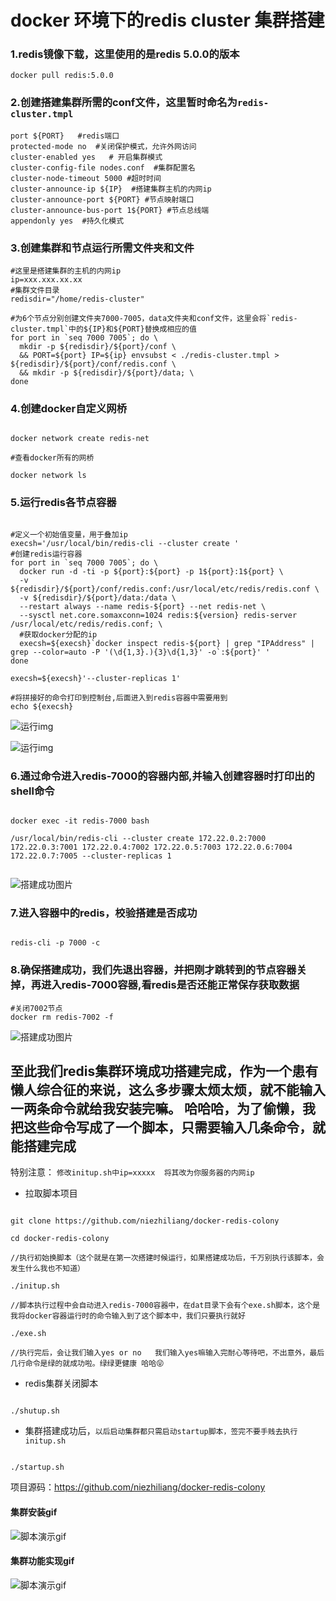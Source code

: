 # docker 环境下的redis cluster 集群搭建




### 1.redis镜像下载，这里使用的是redis 5.0.0的版本

```
docker pull redis:5.0.0
```

### 2.创建搭建集群所需的conf文件，这里暂时命名为`redis-cluster.tmpl`

```shell
port ${PORT}   #redis端口
protected-mode no  #关闭保护模式，允许外网访问
cluster-enabled yes   # 开启集群模式 
cluster-config-file nodes.conf  #集群配置名
cluster-node-timeout 5000 #超时时间 
cluster-announce-ip ${IP}  #搭建集群主机的内网ip
cluster-announce-port ${PORT} #节点映射端口
cluster-announce-bus-port 1${PORT} #节点总线端
appendonly yes  #持久化模式
```

### 3.创建集群和节点运行所需文件夹和文件

```shell
#这里是搭建集群的主机的内网ip
ip=xxx.xxx.xx.xx
#集群文件目录
redisdir="/home/redis-cluster"

#为6个节点分别创建文件夹7000-7005，data文件夹和conf文件，这里会将`redis-cluster.tmpl`中的${IP}和${PORT}替换成相应的值
for port in `seq 7000 7005`; do \
  mkdir -p ${redisdir}/${port}/conf \
  && PORT=${port} IP=${ip} envsubst < ./redis-cluster.tmpl > ${redisdir}/${port}/conf/redis.conf \
  && mkdir -p ${redisdir}/${port}/data; \
done

```

### 4.创建docker自定义网桥

```shell

docker network create redis-net

#查看docker所有的网桥

docker network ls

```

### 5.运行redis各节点容器

```shell

#定义一个初始值变量，用于叠加ip
execsh='/usr/local/bin/redis-cli --cluster create '
#创建redis运行容器
for port in `seq 7000 7005`; do \
  docker run -d -ti -p ${port}:${port} -p 1${port}:1${port} \
  -v ${redisdir}/${port}/conf/redis.conf:/usr/local/etc/redis/redis.conf \
  -v ${redisdir}/${port}/data:/data \
  --restart always --name redis-${port} --net redis-net \
  --sysctl net.core.somaxconn=1024 redis:${version} redis-server /usr/local/etc/redis/redis.conf; \
  #获取docker分配的ip
  execsh=${execsh}`docker inspect redis-${port} | grep "IPAddress" | grep --color=auto -P '(\d{1,3}.){3}\d{1,3}' -o`:${port}' '
done

execsh=${execsh}'--cluster-replicas 1'

#将拼接好的命令打印到控制台,后面进入到redis容器中需要用到
echo ${execsh}

```

![运行img](https://github.com/niezhiliang/docker-redis-colony/blob/master/imgs/shell.png)

![运行img](https://github.com/niezhiliang/docker-redis-colony/blob/master/imgs/run.png)

### 6.通过命令进入redis-7000的容器内部,并输入创建容器时打印出的shell命令

```shell

docker exec -it redis-7000 bash 

/usr/local/bin/redis-cli --cluster create 172.22.0.2:7000 172.22.0.3:7001 172.22.0.4:7002 172.22.0.5:7003 172.22.0.6:7004 172.22.0.7:7005 --cluster-replicas 1


```

![搭建成功图片](https://github.com/niezhiliang/docker-redis-colony/blob/master/imgs/success.png)

### 7.进入容器中的redis，校验搭建是否成功

```shell

redis-cli -p 7000 -c

```

### 8.确保搭建成功，我们先退出容器，并把刚才跳转到的节点容器关掉，再进入redis-7000容器,看redis是否还能正常保存获取数据

```shell
#关闭7002节点
docker rm redis-7002 -f

```

![搭建成功图片](https://github.com/niezhiliang/docker-redis-colony/blob/master/imgs/su.png)


## 至此我们redis集群环境成功搭建完成，作为一个患有懒人综合征的来说，这么多步骤太烦太烦，就不能输入一两条命令就给我安装完嘛。 哈哈哈，为了偷懒，我把这些命令写成了一个脚本，只需要输入几条命令，就能搭建完成

特别注意：
`修改initup.sh中ip=xxxxx  将其改为你服务器的内网ip`

- 拉取脚本项目

```

git clone https://github.com/niezhiliang/docker-redis-colony

cd docker-redis-colony

//执行初始换脚本（这个就是在第一次搭建时候运行，如果搭建成功后，千万别执行该脚本，会发生什么我也不知道）

./initup.sh

//脚本执行过程中会自动进入redis-7000容器中，在dat目录下会有个exe.sh脚本，这个是我将docker容器运行时的命令输入到了这个脚本中，我们只要执行就好

./exe.sh

//执行完后，会让我们输入yes or no   我们输入yes嘛输入完耐心等待吧，不出意外，最后几行命令是绿的就成功啦。绿绿更健康 哈哈😝

```
- redis集群关闭脚本
```shell

./shutup.sh 

```

- 集群搭建成功后，`以后启动集群都只需启动startup脚本，签完不要手贱去执行initup.sh`

```shell

./startup.sh

```

项目源码：https://github.com/niezhiliang/docker-redis-colony


#### 集群安装gif

![脚本演示gif](https://github.com/niezhiliang/docker-redis-colony/blob/master/imgs/install.gif)


#### 集群功能实现gif

![脚本演示gif](https://github.com/niezhiliang/docker-redis-colony/blob/master/imgs/show.gif)


